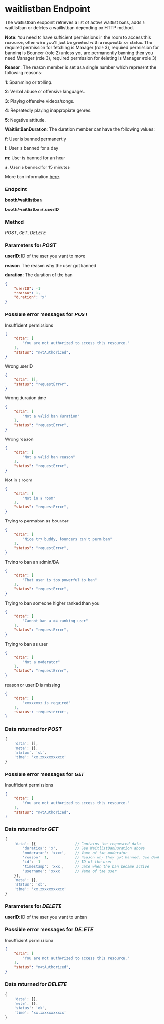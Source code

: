 # waitlistban Endpoint

The waitlistban endpoint retrieves a list of active waitlist bans, adds a waitlistban or deletes a waitlistban depending on HTTP method.

**Note**: You need to have sufficient permissions in the room to access this resource, otherwise you'll just be greeted
with a requestError status. The required permission for fetching is Manager (role 3), required permission for banning is Bouncer (role 2) unless you are permanently banning then you need Manager (role 3), required permission for deleting is Manager (role 3)


**Reason**: The reason member is set as a single number which represent the following reasons:

**1**: Spamming or trolling.

**2**: Verbal abuse or offensive languages.

**3**: Playing offensive videos/songs.

**4**: Repeatedly playing inappropiate genres.

**5**: Negative attitude.

**WaitlistBanDuration**: The duration member can have the following values:

**f**: User is banned permanently

**l**: User is banned for a day

**m**: User is banned for an hour

**s**: User is banned for 15 minutes

More ban information [here](/api/bans.md#variables).



### Endpoint

**booth/waitlistban**

**booth/waitlistban/:userID**

### Method

_POST_, _GET_, _DELETE_

### Parameters for _POST_

**userID**: ID of the user you want to move

**reason**: The reason why the user got banned

**duration**: The duration of the ban

```json
{
    "userID": -1,
    "reason": 1,
    "duration": "x"
}
```

### Possible error messages for _POST_

Insufficient permissions
```json
{
    "data": [
        "You are not authorized to access this resource."
    ],
    "status": "notAuthorized",
}
```

Wrong userID
```json
{
    "data": [],
    "status": "requestError",
}
```

Wrong duration time
```json
{
    "data": [
        "Not a valid ban duration"
    ],
    "status": "requestError",
}
```


Wrong reason
```json
{
    "data": [
        "Not a valid ban reason"
    ],
    "status": "requestError",
}
```


Not in a room
```json
{
    "data": [
        "Not in a room"
    ],
    "status": "requestError",
}
```

Trying to permaban as bouncer
```json
{
    "data": [
        "Nice try buddy, bouncers can't perm ban"
    ],
    "status": "requestError",
}
```

Trying to ban an admin/BA
```json
{
    "data": [
        "That user is too powerful to ban"
    ],
    "status": "requestError",
}
```


Trying to ban someone higher ranked than you
```json
{
    "data": [
        "Cannot ban a >= ranking user"
    ],
    "status": "requestError",
}
```


Trying to ban as user
```json
{
    "data": [
        "Not a moderator"
    ],
    "status": "requestError",
}
```

reason or userID is missing
```json
{
    "data": [
        "xxxxxxxx is required"
    ],
    "status": "requestError",
}
```

### Data returned for _POST_

```js
{
    'data': [],
    'meta': {},
    'status': 'ok',
    'time': 'xx.xxxxxxxxxxx'
}
```

### Possible error messages for _GET_

Insufficient permissions

```json
{
    "data": [
        "You are not authorized to access this resource."
    ],
    "status": "notAuthorized",
}
```

### Data returned for _GET_

```js
{
    'data': [{                  // Contains the requested data
        'duration': 'x',        // See WaitlistBanDuration above
        'moderator': 'xxxx',    // Name of the moderator
        'reason': 1,            // Reason why they got banned. See BanReason above
        'id': -1,               // ID of the user
        'timestamp': 'xxx',     // Date when the ban became active
        'username': 'xxxx'      // Name of the user
    }],
    'meta': {},
    'status': 'ok',
    'time': 'xx.xxxxxxxxxxx'
}
```

### Parameters for _DELETE_

**userID**: ID of the user you want to unban

### Possible error messages for _DELETE_

Insufficient permissions

```json
{
    "data": [
        "You are not authorized to access this resource."
    ],
    "status": "notAuthorized",
}
```

### Data returned for _DELETE_

```js
{
    'data': [],
    'meta': {},
    'status': 'ok',
    'time': 'xx.xxxxxxxxxxx'
}
```